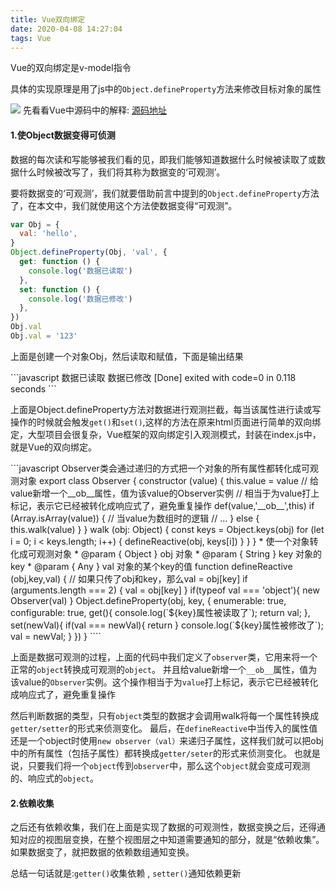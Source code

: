 ```yaml
---
title: Vue双向绑定
date: 2020-04-08 14:27:04
tags: Vue
---
```


<p>Vue的双向绑定是v-model指令</p>
<p>具体的实现原理是用了js中的<code>Object.defineProperty</code>方法来修改目标对象的属性</p>
<img src="https://vue-js.com/learn-vue/assets/img/3.0b99330d.jpg">
先看看Vue中源码中的解释:
<a href="https://github.com/vuejs/vue/blob/dev/src/core/observer/index.js">源码地址</a>
<h4>1.使Object数据变得可侦测 </h4>
<p>数据的每次读和写能够被我们看的见，即我们能够知道数据什么时候被读取了或数据什么时候被改写了，我们将其称为数据变的‘可观测’。</p>
<p>要将数据变的‘可观测’，我们就要借助前言中提到的<code>Object.defineProperty</code>方法了，在本文中，我们就使用这个方法使数据变得“可观测”。</p>

```javascript
var Obj = {
  val: 'hello',
}
Object.defineProperty(Obj, 'val', {
  get: function () {
    console.log('数据已读取')
  },
  set: function () {
    console.log('数据已修改')
  },
})
Obj.val
Obj.val = '123'
```

<p>上面是创建一个对象Obj，然后读取和赋值，下面是输出结果</p>
```javascript
数据已读取
数据已修改
[Done] exited with code=0 in 0.118 seconds
```
<p>上面是Object.defineProperty方法对数据进行观测拦截，每当该属性进行读或写操作的时候就会触发<code>get()</code>和<code>set()</code>,这样的方法在原来html页面进行简单的双向绑定，大型项目会很复杂，Vue框架的双向绑定引入观测模式，封装在index.js中，就是Vue的双向绑定。</p>
```javascript
Observer类会通过递归的方式把一个对象的所有属性都转化成可观测对象
export class Observer {
  constructor (value) {
    this.value = value
    // 给value新增一个__ob__属性，值为该value的Observer实例
    // 相当于为value打上标记，表示它已经被转化成响应式了，避免重复操作
    def(value,'__ob__',this)
    if (Array.isArray(value)) {
      // 当value为数组时的逻辑
      // ...
    } else {
      this.walk(value)
    }
  }
   walk (obj: Object) {
    const keys = Object.keys(obj)
    for (let i = 0; i < keys.length; i++) {
      defineReactive(obj, keys[i])
    }
  }
}
* 使一个对象转化成可观测对象
 * @param { Object } obj 对象
 * @param { String } key 对象的key
 * @param { Any } val 对象的某个key的值
function defineReactive (obj,key,val) {
  // 如果只传了obj和key，那么val = obj[key]
  if (arguments.length === 2) {
    val = obj[key]
  }
  if(typeof val === 'object'){
      new Observer(val)
  }
  Object.defineProperty(obj, key, {
    enumerable: true,
    configurable: true,
    get(){
      console.log(`${key}属性被读取了`);
      return val;
    },
    set(newVal){
      if(val === newVal){
          return
      }
      console.log(`${key}属性被修改了`);
      val = newVal;
    }
  })
}
````

<p>上面是数据可观测的过程，上面的代码中我们定义了<code>observer</code>类，它用来将一个正常的<code>object</code>转换成可观测的<code>object</code>。
并且给value新增一个<code>__ob__</code>属性，值为该value的<code>Observer</code>实例。这个操作相当于为<code>value</code>打上标记，表示它已经被转化成响应式了，避免重复操作
</p>
<p>
然后判断数据的类型，只有<code>object</code>类型的数据才会调用walk将每一个属性转换成<code>getter/setter</code>的形式来侦测变化。 最后，在<code>defineReactive</code>中当传入的属性值还是一个object时使用<code>new observer（val）</code>来递归子属性，这样我们就可以把obj中的所有属性（包括子属性）都转换成<code>getter/seter</code>的形式来侦测变化。 也就是说，只要我们将一个<code>object</code>传到<code>observer</code>中，那么这个<code>object</code>就会变成可观测的、响应式的<code>object</code>。
</p>
<h4>2.依赖收集</h4>
<p>之后还有依赖收集，我们在上面是实现了数据的可观测性，数据变换之后，还得通知对应的视图层变换，在整个视图层之中知道需要通知的部分，就是“依赖收集”。如果数据变了，就把数据的依赖数组通知变换。</p>
<p>总结一句话就是:<code>getter()</code>收集依赖 , <code>setter()</code>通知依赖更新</p>
